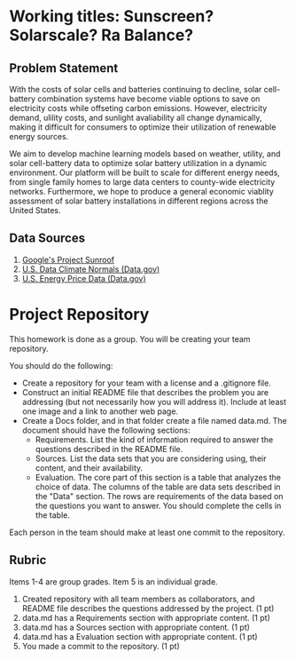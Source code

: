 # Working titles: Sunscreen? Solarscale? Ra Balance? 

## Problem Statement
With the costs of solar cells and batteries continuing to decline, solar cell-battery combination systems have become viable options to save on electricity costs while offseting carbon emissions. However, electricity demand, ulility costs, and sunlight avaliability all change dynamically, making it difficult for consumers to optimize their utilization of renewable energy sources.

We aim to develop machine learning models based on weather, utility, and solar cell-battery data to optimize solar battery utilization in a dynamic environment. Our platform will be built to scale for different energy needs, from single family homes to large data centers to county-wide electricity networks. Furthermore, we hope to produce a general economic viablity assessment of solar battery installations in different regions across the United States.

## Data Sources

1. [Google's Project Sunroof](https://www.google.com/get/sunroof#p=0)
2. [U.S. Data Climate Normals (Data.gov)](https://catalog.data.gov/dataset/u-s-daily-climate-normals-1981-2010)
3. [U.S. Energy Price Data (Data.gov)](https://catalog.data.gov/dataset?tags=energy-prices)

# Project Repository

This homework is done as a group. You will be creating your team repository.

You should do the following:
- Create a repository for your team with a license and a .gitignore file.
- Construct an initial README file that describes the problem you are addressing (but not necessarily how you will address it). Include at least one image and a link to another web page.
- Create a Docs folder, and in that folder create a file named data.md. The document should have the following sections:
  - Requirements. List the kind of information required to answer the questions described in the README file.
  - Sources. List the data sets that you are considering using, their content, and their availability.
  - Evaluation. The core part of this section is a table that analyzes the choice of data. The columns of the table are data sets described in the "Data" section. The rows are requirements of the data based on the questions you want to answer. You should complete the cells in the table.

Each person in the team should make at least one commit to the repository.

## Rubric

Items 1-4 are group grades. Item 5 is an individual grade.

1. Created repository with all team members as collaborators, and README file describes the questions addressed by the project. (1 pt)
2. data.md has a Requirements section with appropriate content. (1 pt)
3. data.md has a Sources section with appropriate content. (1 pt)
4. data.md has a Evaluation section with appropriate content. (1 pt)
5. You made a commit to the repository. (1 pt)
